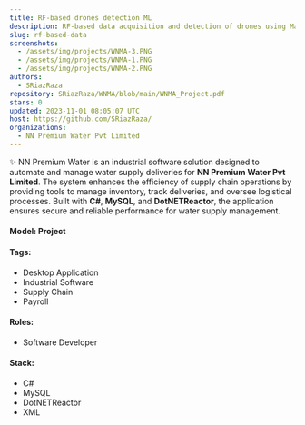 ```yaml
---
title: RF-based drones detection ML
description: RF-based data acquisition and detection of drones using Machine Learning.
slug: rf-based-data
screenshots:
  - /assets/img/projects/WNMA-3.PNG
  - /assets/img/projects/WNMA-1.PNG
  - /assets/img/projects/WNMA-2.PNG
authors:
  - SRiazRaza
repository: SRiazRaza/WNMA/blob/main/WNMA_Project.pdf
stars: 0
updated: 2023-11-01 08:05:07 UTC
host: https://github.com/SRiazRaza/
organizations:
  - NN Premium Water Pvt Limited
---
```


✨ NN Premium Water is an industrial software solution designed to automate and manage water supply deliveries for **NN Premium Water Pvt Limited**. The system enhances the efficiency of supply chain operations by providing tools to manage inventory, track deliveries, and oversee logistical processes. Built with **C#**, **MySQL**, and **DotNETReactor**, the application ensures secure and reliable performance for water supply management.

#### Model: Project

#### Tags:
  - Desktop Application
  - Industrial Software
  - Supply Chain
  - Payroll

#### Roles:
  - Software Developer

#### Stack:
  - C#
  - MySQL
  - DotNETReactor
  - XML
